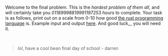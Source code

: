 Welcome to the final problem.
This is the _hardest problem of them all_, and will certainly take you _01189998819991197253 hours_ to complete.
Your task is as follows, print out on a scale from 0-10 how good [the rust programming language](https://www.rust-lang.org/) is.
Example input and output [here](https://paste.connorcode.com/b/86e657ee-c576-4285-a344-4174aa9589e7).
And good luck,,, you will need it.

<br>

> _lol_, have a cool bean final day of school
> \- darren
